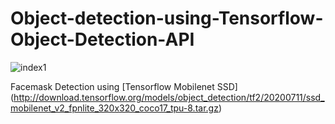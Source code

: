 # Object-detection-using-Tensorflow-Object-Detection-API

![index1](https://user-images.githubusercontent.com/65527675/147226539-ba6f9558-9c36-4be5-9b98-1f94e657f8c5.png)

Facemask Detection using [Tensorflow Mobilenet SSD] (http://download.tensorflow.org/models/object_detection/tf2/20200711/ssd_mobilenet_v2_fpnlite_320x320_coco17_tpu-8.tar.gz)
